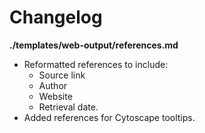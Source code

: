 # Changelog

**./templates/web-output/references.md**
* Reformatted references to include:
	* Source link
	* Author
	* Website
	* Retrieval date.
* Added references for Cytoscape tooltips.

